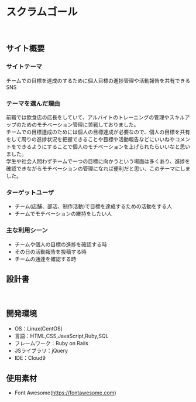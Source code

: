 # スクラムゴール
​
## サイト概要
### サイトテーマ
チームでの目標を達成のするために個人目標の進捗管理や活動報告を共有できるSNS
​
### テーマを選んだ理由
前職では飲食店の店長をしていて、アルバイトのトレーニングの管理やスキルアップのためのモチベーション管理に苦戦しておりました。<br>
チームでの目標達成のためには個人の目標達成が必要なので、個人の目標を共有をして周りの進捗状況を把握できることや目標や活動報告などにいいねやコメントをできるようにすることで個人のモチベーションを上げられたらいいなと思いました。<br>
学生や社会人問わずチームで一つの目標に向かうという場面は多くあり、進捗を確認できながらモチベーションの管理になれば便利だと思い、このテーマにしました。
​
### ターゲットユーザ
- チーム(店舗、部活、制作活動)で目標を達成するための活動をする人
- チームでモチベーションの維持をしたい人
​
### 主な利用シーン
- チームや個人の目標の進捗を確認する時
- その日の活動報告を投稿する時
- チームの通達を確認する時
​
## 設計書
​
## 開発環境
- OS：Linux(CentOS)
- 言語：HTML,CSS,JavaScript,Ruby,SQL
- フレームワーク：Ruby on Rails
- JSライブラリ：jQuery
- IDE：Cloud9
​
## 使用素材
- Font Awesome(https://fontawesome.com)